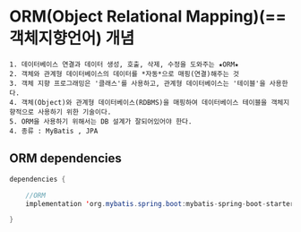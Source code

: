 # ORM(Object Relational Mapping)(==객체지향언어) 개념

```
1. 데이터베이스 연결과 데이터 생성, 호출, 삭제, 수정을 도와주는 ★ORM★
2. 객체와 관계형 데이터베이스의 데이터를 *자동*으로 매핑(연결)해주는 것
3. 객체 지향 프로그래밍은 '클래스'를 사용하고, 관계형 데이터베이스는 '테이블'을 사용한다.
4. 객체(Object)와 관계형 데이터베이스(RDBMS)을 매핑하여 데이터베이스 테이블을 객체지향적으로 사용하기 위한 기술이다.
5. ORM을 사용하기 위해서는 DB 설계가 잘되어있어야 한다.
4. 종류 : MyBatis , JPA
```

## ORM dependencies

```java
dependencies {

	//ORM
	implementation 'org.mybatis.spring.boot:mybatis-spring-boot-starter:2.2.0'// Mapper->interface

}
```
